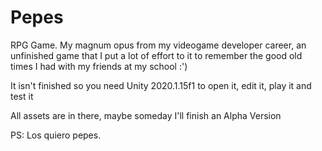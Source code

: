 # Pepes
RPG Game. My magnum opus from my videogame developer career, an unfinished game that I put a lot of effort to it to remember the good old times I had with my friends at my school :')

It isn't finished so you need Unity 2020.1.15f1 to open it, edit it, play it and test it

All assets are in there, maybe someday I'll finish an Alpha Version

PS: Los quiero pepes.

